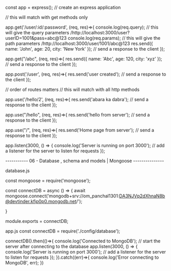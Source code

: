 const app = express(); // create an express application


// this will match with get methods only


app.get('/user/:id/:password', (req, res)=>{
    console.log(req.query); // this will give the query parameters /http://localhost:3000/user?userID=1001&pass=abc@123
    console.log(req.params); // this will give the path parameters /http://localhost:3000/user/1001/abc@123
    res.send({
        name: 'John',
        age: 20,
        city: 'New York'
    }); // send a response to the client
});


app.get("/abc", (req, res)=>{
    res.send({
        name: 'Abc',
        age: 120,
        city: 'xyz'
    }); // send a response to the client
});


app.post('/user', (req, res)=>{
    res.send('user created'); // send a response to the client
});


// order of routes matters
// this will match with all http methods

app.use('/hello/2', (req, res)=>{
    res.send('abara ka dabra'); // send a response to the client
});

app.use("/hello", (req, res)=>{
    res.send('hello from server'); // send a response to the client
});

app.use("/", (req, res)=>{
    res.send('Home page from server'); // send a response to the client
});




app.listen(3000, () => {
    console.log('Server is running on port 3000');
    // add a listener for the server to listen for requests
});


----------- 06 - Database , schema and models | Mongoose  ---------------

database.js

const mongoose = require('mongoose');


const connectDB = async () => {
   await mongoose.connect('mongodb+srv://om_panchal1301:DA3NJVp2dXhnaN8b@devtinder.kfip0p0.mongodb.net/');
  
}

module.exports = connectDB;

app.js 
const connectDB = require('./config/database');

connectDB().then(()=>{
    console.log('Connected to MongoDB');
    // start the server after connecting to the database
    app.listen(3000, () => {
        console.log('Server is running on port 3000');
        // add a listener for the server to listen for requests
    });
}).catch((err)=>{
    console.log('Error connecting to MongoDB', err);
})
